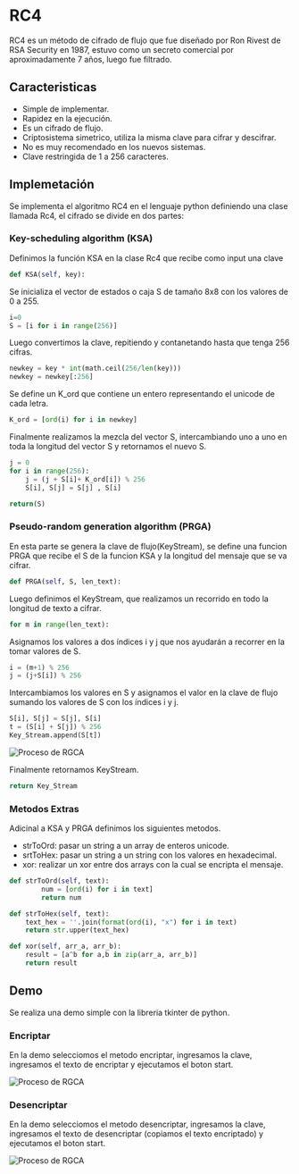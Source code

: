 # RC4

RC4 es un método de cifrado de flujo que fue diseñado por Ron Rivest de RSA Security en 1987, estuvo como un secreto comercial por aproximadamente 7 años, luego fue filtrado.

## Caracteristicas

- Simple de implementar.
- Rapidez en la ejecución.
- Es un cifrado de flujo.
- Criptosistema simetrico, utiliza la misma clave para cifrar y descifrar.
- No es muy recomendado en los nuevos sistemas.
- Clave restringida de 1 a 256 caracteres.

## Implemetación

Se implementa el algoritmo RC4 en el lenguaje python definiendo una clase llamada Rc4, el cifrado se divide en dos partes:

### Key-scheduling algorithm (KSA)

Definimos la función KSA en la clase Rc4 que recibe como input una clave

```py
def KSA(self, key):
```

Se inicializa el vector de estados o caja S de tamaño 8x8 con los valores de 0 a 255.

```py
i=0
S = [i for i in range(256)]
```

Luego convertimos la clave, repitiendo y contanetando hasta que tenga 256 cifras.

```py
newkey = key * int(math.ceil(256/len(key)))
newkey = newkey[:256]
```

Se define un K_ord que contiene un entero representando el unicode de cada letra.

```py
K_ord = [ord(i) for i in newkey]
```

Finalmente realizamos la mezcla del vector S, intercambiando uno a uno en toda la longitud del vector S y retornamos el nuevo S.

```py
j = 0
for i in range(256):
    j = (j + S[i]+ K_ord[i]) % 256
    S[i], S[j] = S[j] , S[i]

return(S)
```

### Pseudo-random generation algorithm (PRGA)

En esta parte se genera la clave de flujo(KeyStream), se define una funcion PRGA que recibe el S de la funcion KSA y la longitud del mensaje que se va cifrar.

```py
def PRGA(self, S, len_text):
```

Luego definimos el KeyStream, que realizamos un recorrido en todo la longitud de texto a cifrar.

```py
for m in range(len_text):
```

Asignamos los valores a dos índices i y j que nos ayudarán a recorrer en la tomar valores de S.

```py
i = (m+1) % 256
j = (j+S[i]) % 256
```

Intercambiamos los valores en S y asignamos el valor en la clave de flujo sumando los valores de S con los índices i y j.

```py
S[i], S[j] = S[j], S[i]
t = (S[i] + S[j]) % 256
Key_Stream.append(S[t])
```

![Proceso de RGCA](/img/RC4.png)

Finalmente retornamos KeyStream.

```py
return Key_Stream
```

### Metodos Extras

Adicinal a KSA y PRGA definimos los siguientes metodos.

- strToOrd: pasar un string a un array de enteros unicode.
- srtToHex: pasar un string a un string con los valores en hexadecimal.
- xor: realizar un xor entre dos arrays con la cual se encripta el mensaje.

```py
def strToOrd(self, text):
        num = [ord(i) for i in text]
        return num

def strToHex(self, text):
    text_hex = ''.join(format(ord(i), "x") for i in text)
    return str.upper(text_hex)

def xor(self, arr_a, arr_b):
    result = [a^b for a,b in zip(arr_a, arr_b)]
    return result

```

## Demo

Se realiza una demo simple con la libreria tkinter de python.

### Encriptar

En la demo selecciomos el metodo encriptar, ingresamos la clave, ingresamos el texto de encriptar y ejecutamos el boton start.

![Proceso de RGCA](/img/test_encriptar_wikipedia.png)

### Desencriptar

En la demo selecciomos el metodo desencriptar, ingresamos la clave, ingresamos el texto de desencriptar (copiamos el texto encriptado) y ejecutamos el boton start.

![Proceso de RGCA](/img/test_desencriptar_wikipedia.png)

